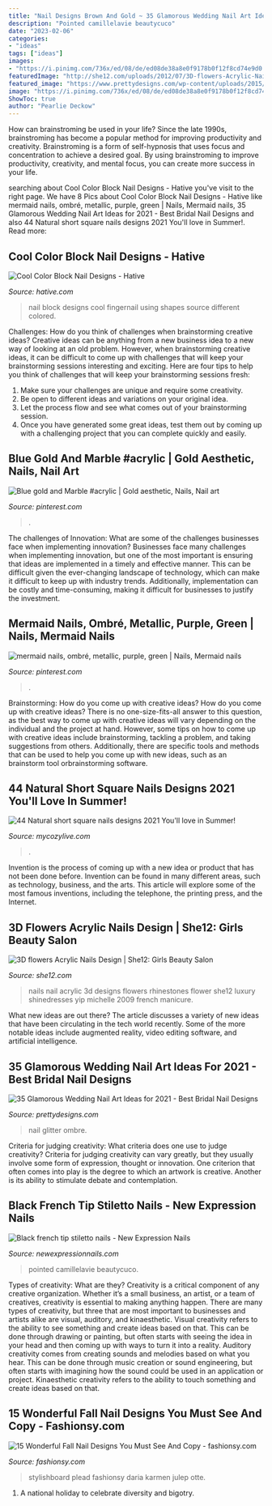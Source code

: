 ```yaml
---
title: "Nail Designs Brown And Gold ~ 35 Glamorous Wedding Nail Art Ideas For 2021"
description: "Pointed camillelavie beautycuco"
date: "2023-02-06"
categories:
- "ideas"
tags: ["ideas"]
images:
- "https://i.pinimg.com/736x/ed/08/de/ed08de38a8e0f9178b0f12f8cd74e9d0.jpg"
featuredImage: "http://she12.com/uploads/2012/07/3D-flowers-Acrylic-Nails-Design.jpg"
featured_image: "https://www.prettydesigns.com/wp-content/uploads/2015/08/Glitter-Ombre-Wedding-Nail-Idea.jpg"
image: "https://i.pinimg.com/736x/ed/08/de/ed08de38a8e0f9178b0f12f8cd74e9d0.jpg"
ShowToc: true
author: "Pearlie Deckow"
---
```



How can brainstroming be used in your life?
Since the late 1990s, brainstroming has become a popular method for improving productivity and creativity. Brainstroming is a form of self-hypnosis that uses focus and concentration to achieve a desired goal. By using brainstroming to improve productivity, creativity, and mental focus, you can create more success in your life.

	

		
searching about Cool Color Block Nail Designs - Hative you've visit to the right page. We have 8 Pics about Cool Color Block Nail Designs - Hative like mermaid nails, ombré, metallic, purple, green | Nails, Mermaid nails, 35 Glamorous Wedding Nail Art Ideas for 2021 - Best Bridal Nail Designs and also 44 Natural short square nails designs 2021 You&#039;ll love in Summer!. Read more:
		
    
## Cool Color Block Nail Designs - Hative

<img loading=lazy src="https://hative.com/wp-content/uploads/2014/11/color-block-nail-designs/6-color-block-nail-designs.jpg" onerror="this.onerror=null;this.src='https://tse4.mm.bing.net/th?id=OIP.zCgub5iwRDbvFUFMhhvCMQHaLH&amp;pid=15.1';" alt="Cool Color Block Nail Designs - Hative">

_Source: hative.com_

>nail block designs cool fingernail using shapes source different colored. 

	

Challenges: How do you think of challenges when brainstorming creative ideas?
Creative ideas can be anything from a new business idea to a new way of looking at an old problem. However, when brainstorming creative ideas, it can be difficult to come up with challenges that will keep your brainstorming sessions interesting and exciting. Here are four tips to help you think of challenges that will keep your brainstorming sessions fresh: 
1) Make sure your challenges are unique and require some creativity.
2) Be open to different ideas and variations on your original idea.
3) Let the process flow and see what comes out of your brainstorming session.
4) Once you have generated some great ideas, test them out by coming up with a challenging project that you can complete quickly and easily.

    
## Blue Gold And Marble #acrylic | Gold Aesthetic, Nails, Nail Art

<img loading=lazy src="https://i.pinimg.com/736x/54/5a/97/545a979ccbd471ae31b2bfbc3b84e90f.jpg" onerror="this.onerror=null;this.src='https://tse1.mm.bing.net/th?id=OIP.9Buk7uJ04nBBX3fCR2YTJwHaJ3&amp;pid=15.1';" alt="Blue gold and Marble #acrylic | Gold aesthetic, Nails, Nail art">

_Source: pinterest.com_

>. 

	

The challenges of Innovation: What are some of the challenges businesses face when implementing innovation?
Businesses face many challenges when implementing innovation, but one of the most important is ensuring that ideas are implemented in a timely and effective manner. This can be difficult given the ever-changing landscape of technology, which can make it difficult to keep up with industry trends. Additionally, implementation can be costly and time-consuming, making it difficult for businesses to justify the investment.

    
## Mermaid Nails, Ombré, Metallic, Purple, Green | Nails, Mermaid Nails

<img loading=lazy src="https://i.pinimg.com/736x/ed/08/de/ed08de38a8e0f9178b0f12f8cd74e9d0.jpg" onerror="this.onerror=null;this.src='https://tse4.mm.bing.net/th?id=OIP.nU2ZVlipgPve2v1oL4FS5wHaJ3&amp;pid=15.1';" alt="mermaid nails, ombré, metallic, purple, green | Nails, Mermaid nails">

_Source: pinterest.com_

>. 

	

Brainstorming: How do you come up with creative ideas?
How do you come up with creative ideas?
There is no one-size-fits-all answer to this question, as the best way to come up with creative ideas will vary depending on the individual and the project at hand. However, some tips on how to come up with creative ideas include brainstorming, tackling a problem, and taking suggestions from others. Additionally, there are specific tools and methods that can be used to help you come up with new ideas, such as an brainstorm tool orbrainstorming software.

    
## 44 Natural Short Square Nails Designs 2021 You&#039;ll Love In Summer!

<img loading=lazy src="https://mycozylive.com/wp-content/uploads/2021/04/14-14-768x1152.jpg" onerror="this.onerror=null;this.src='https://tse2.mm.bing.net/th?id=OIP.iDkQdcY0km0TVNIkwjYSRQHaLH&amp;pid=15.1';" alt="44 Natural short square nails designs 2021 You&#039;ll love in Summer!">

_Source: mycozylive.com_

>. 

	

Invention is the process of coming up with a new idea or product that has not been done before. Invention can be found in many different areas, such as technology, business, and the arts. This article will explore some of the most famous inventions, including the telephone, the printing press, and the Internet.

    
## 3D Flowers Acrylic Nails Design | She12: Girls Beauty Salon

<img loading=lazy src="http://she12.com/uploads/2012/07/3D-flowers-Acrylic-Nails-Design.jpg" onerror="this.onerror=null;this.src='https://tse1.mm.bing.net/th?id=OIP.BYcc5gFbXqAfzgE73FK4bwHaJ3&amp;pid=15.1';" alt="3D flowers Acrylic Nails Design | She12: Girls Beauty Salon">

_Source: she12.com_

>nails nail acrylic 3d designs flowers rhinestones flower she12 luxury shinedresses yip michelle 2009 french manicure. 

	

What new ideas are out there?
The article discusses a variety of new ideas that have been circulating in the tech world recently. Some of the more notable ideas include augmented reality, video editing software, and artificial intelligence.

    
## 35 Glamorous Wedding Nail Art Ideas For 2021 - Best Bridal Nail Designs

<img loading=lazy src="https://www.prettydesigns.com/wp-content/uploads/2015/08/Glitter-Ombre-Wedding-Nail-Idea.jpg" onerror="this.onerror=null;this.src='https://tse2.mm.bing.net/th?id=OIP.9rnKNxwY9ErXOFXC44kNwgHaLG&amp;pid=15.1';" alt="35 Glamorous Wedding Nail Art Ideas for 2021 - Best Bridal Nail Designs">

_Source: prettydesigns.com_

>nail glitter ombre. 

	

Criteria for judging creativity: What criteria does one use to judge creativity?
Criteria for judging creativity can vary greatly, but they usually involve some form of expression, thought or innovation. One criterion that often comes into play is the degree to which an artwork is creative. Another is its ability to stimulate debate and contemplation.

    
## Black French Tip Stiletto Nails - New Expression Nails

<img loading=lazy src="https://newexpressionnails.com/wp-content/uploads/2019/08/black-french-tip-stiletto-nails-1.jpg" onerror="this.onerror=null;this.src='https://tse4.mm.bing.net/th?id=OIP.BO9YZSK2Xmv1DHZfQERkjAHaJ6&amp;pid=15.1';" alt="Black french tip stiletto nails - New Expression Nails">

_Source: newexpressionnails.com_

>pointed camillelavie beautycuco. 

	

Types of creativity: What are they?
Creativity is a critical component of any creative organization. Whether it’s a small business, an artist, or a team of creatives, creativity is essential to making anything happen. There are many types of creativity, but three that are most important to businesses and artists alike are visual, auditory, and kinaesthetic. 
Visual creativity refers to the ability to see something and create ideas based on that. This can be done through drawing or painting, but often starts with seeing the idea in your head and then coming up with ways to turn it into a reality. Auditory creativity comes from creating sounds and melodies based on what you hear. This can be done through music creation or sound engineering, but often starts with imagining how the sound could be used in an application or project. Kinaesthetic creativity refers to the ability to touch something and create ideas based on that.

    
## 15 Wonderful Fall Nail Designs You Must See And Copy - Fashionsy.com

<img loading=lazy src="https://fashionsy.com/wp-content/uploads/2015/10/nail-323.0-630x840.jpg" onerror="this.onerror=null;this.src='https://tse2.mm.bing.net/th?id=OIP.hR-bstSEYY5o--UmfOs68AHaJ4&amp;pid=15.1';" alt="15 Wonderful Fall Nail Designs You Must See And Copy - fashionsy.com">

_Source: fashionsy.com_

>stylishboard plead fashionsy daria karmen julep otte. 

	

1. A national holiday to celebrate diversity and bigotry.

